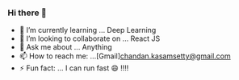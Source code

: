 ### Hi there 👋

- 🌱 I’m currently learning ... Deep Learning
- 👯 I’m looking to collaborate on ... React JS
- 💬 Ask me about ... Anything
- 📫 How to reach me: ...[Gmail]chandan.kasamsetty@gmail.com
- ⚡ Fun fact: ... I can run fast 😄  !!!!


